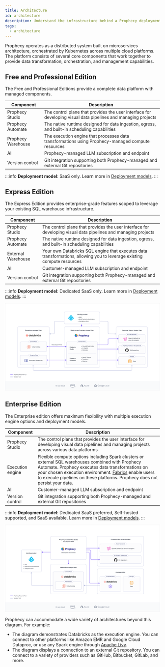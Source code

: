 ```yaml
---
title: Architecture
id: architecture
description: Understand the infrastructure behind a Prophecy deployment
tags:
  - architecture
---
```


Prophecy operates as a distributed system built on microservices architecture, orchestrated by Kubernetes across multiple cloud platforms. The platform consists of several core components that work together to provide data transformation, orchestration, and management capabilities.

## Free and Professional Edition

The Free and Professional Editions provide a complete data platform with managed components.

| Component          | Description                                                                                                   |
| ------------------ | ------------------------------------------------------------------------------------------------------------- |
| Prophecy Studio    | The control plane that provides the user interface for developing visual data pipelines and managing projects |
| Prophecy Automate  | The native runtime designed for data ingestion, egress, and built-in scheduling capabilities                  |
| Prophecy Warehouse | The execution engine that processes data transformations using Prophecy-managed compute resources             |
| AI                 | Prophecy-managed LLM subscription and endpoint                                                                |
| Version control    | Git integration supporting both Prophecy-managed and external Git repositories                                |

:::info
**Deployment model**: SaaS only. Learn more in [Deployment models](docs/administration/prophecy-deployment.md).
:::

## Express Edition

The Express Edition provides enterprise-grade features scoped to leverage your existing SQL warehouse infrastructure.

| Component          | Description                                                                                                            |
| ------------------ | ---------------------------------------------------------------------------------------------------------------------- |
| Prophecy Studio    | The control plane that provides the user interface for developing visual data pipelines and managing projects          |
| Prophecy Automate  | The native runtime designed for data ingestion, egress, and built-in scheduling capabilities                           |
| External Warehouse | Your own Databricks SQL engine that executes data transformations, allowing you to leverage existing compute resources |
| AI                 | Customer-managed LLM subscription and endpoint                                                                         |
| Version control    | Git integration supporting both Prophecy-managed and external Git repositories                                         |

:::info
**Deployment model**: Dedicated SaaS only. Learn more in [Deployment models](docs/administration/prophecy-deployment.md).
:::

![Prophecy for Analysts](img/arch-prophecy-sql.png)

## Enterprise Edition

The Enterprise edition offers maximum flexibility with multiple execution engine options and deployment models.

| Component        | Description                                                                                                                                                                                                                                                                                               |
| ---------------- | --------------------------------------------------------------------------------------------------------------------------------------------------------------------------------------------------------------------------------------------------------------------------------------------------------- |
| Prophecy Studio  | The control plane that provides the user interface for developing visual data pipelines and managing projects across various data platforms                                                                                                                                                               |
| Execution engine | Flexible compute options including Spark clusters or external SQL warehouses combined with Prophecy Automate. Prophecy executes data transformations on your chosen execution environment. [Fabrics](/fabrics) enable users to execute pipelines on these platforms. Prophecy does not persist your data. |
| AI               | Customer-managed LLM subscription and endpoint                                                                                                                                                                                                                                                            |
| Version control  | Git integration supporting both Prophecy-managed and external Git repositories                                                                                                                                                                                                                            |

:::info
**Deployment model**: Dedicated SaaS preferred, Self-hosted supported, and SaaS available. Learn more in [Deployment models](#deployment-models).
:::

![Prophecy for Engineers](img/arch-prophecy-spark.png)

Prophecy can accommodate a wide variety of architectures beyond this diagram. For example:

- The diagram demonstrates Databricks as the execution engine. You can connect to other platforms like Amazon EMR and Google Cloud Dataproc, or use any Spark engine through [Apache Livy](https://livy.apache.org/).
- The diagram displays a connection to an external Git repository. You can connect to a variety of providers such as GitHub, Bitbucket, GitLab, and more.
